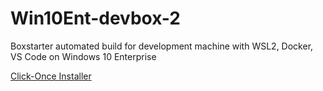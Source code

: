 # Win10Ent-devbox-2
Boxstarter automated build for development machine with WSL2, Docker, VS Code on Windows 10 Enterprise

[Click-Once Installer](https://boxstarter.org/package/url?https://raw.githubusercontent.com/AquaeAtrae/Win10Ent-devbox-2/master/setup.ps1)